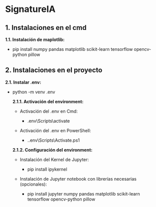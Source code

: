 # SignatureIA

## 1. Instalaciones en el cmd

**1.1. Instalación de maplotlib:**

- pip install numpy pandas matplotlib scikit-learn tensorflow opencv-python pillow

## 2. Instalaciones en el proyecto

**2.1. Instalar .env:**

- python -m venv .env

    **2.1.1. Activación del environment:**
    
    - Activación del .env en Cmd:
    
        - .env\Scripts\activate
        
    - Activación del .env en PowerShell:
    
        - .\.env\Scripts\Activate.ps1

    **2.1.2. Configuración del environment:**

    - Instalación del Kernel de Jupyter:
    
        - pip install ipykernel

    - Instalación de Jupyter notebook con librerías necesarias (opcionales):
    
        - pip install jupyter numpy pandas matplotlib scikit-learn tensorflow opencv-python pillow
